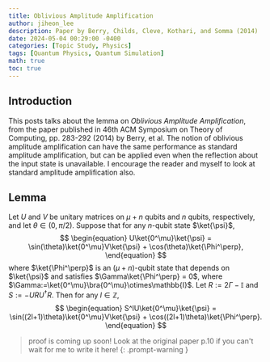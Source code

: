 ```yaml
---
title: Oblivious Amplitude Amplification
author: jiheon_lee
description: Paper by Berry, Childs, Cleve, Kothari, and Somma (2014)
date: 2024-05-04 00:29:00 -0400
categories: [Topic Study, Physics]
tags: [Quantum Physics, Quantum Simulation]
math: true
toc: true
---
```


## Introduction
This posts talks about the lemma on _Oblivious Amplitude Amplification_, from the paper published in 46th ACM Symposium on Theory of Computing, pp. 283-292 (2014) by Berry, et al. The notion of oblivious amplitude amplification can have the same performance as standard amplitude amplification, but can be applied even when the reflection about the input state is unavailable. I encourage the reader and myself to look at standard amplitude amplification also.

## Lemma
Let $U$ and $V$ be unitary matrices on $\mu + n$ qubits and $n$ qubits, respectively, and let $\theta\in (0,\pi/2)$. Suppose that for any $n$-qubit state $\ket{\psi}$,
$$
\begin{equation}
  U\ket{0^\mu}\ket{\psi} = \sin(\theta)\ket{0^\mu}V\ket{\psi} + \cos(\theta)\ket{\Phi^\perp},
\end{equation}
$$
where $\ket{\Phi^\perp}$ is an $(\mu + n)$-qubit state that depends on $\ket{\psi}$ and satisfies $\Gamma\ket{\Phi^\perp} = 0$, where $\Gamma:=\ket{0^\mu}\bra{0^\mu}\otimes\mathbb{I}$. Let $R:=2\Gamma - \mathbb{I}$ and $S:=-URU^\dagger R$. Then for any $l\in\mathbb{Z}$,
$$
\begin{equation}
  S^lU\ket{0^\mu}\ket{\psi} = \sin((2l+1)\theta)\ket{0^\mu}V\ket{\psi} + \cos((2l+1)\theta)\ket{\Phi^\perp}.
\end{equation}
$$

> proof is coming up soon! Look at the original paper p.10 if you can't wait for me to write it here!
{: .prompt-warning }
